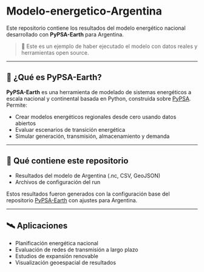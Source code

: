 # Modelo-energetico-Argentina

Este repositorio contiene los resultados del modelo energético nacional desarrollado con **PyPSA-Earth** para Argentina. 

> 🧪 Este es un ejemplo de haber ejecutado el modelo con datos reales y herramientas open source.

---

## 🚀 ¿Qué es PyPSA-Earth?

**PyPSA-Earth** es una herramienta de modelado de sistemas energéticos a escala nacional y continental basada en Python, construida sobre [PyPSA](https://pypsa.org). Permite:

- Crear modelos energéticos regionales desde cero usando datos abiertos
- Evaluar escenarios de transición energética
- Simular generación, transmisión, almacenamiento y demanda

---

## 📂 Qué contiene este repositorio

- Resultados del modelo de Argentina (.nc, CSV, GeoJSON)
- Archivos de configuración del run

Estos resultados fueron generados con la configuración base del repositorio [PyPSA-Earth](https://github.com/pypsa/pypsa-earth) con ajustes para Argentina.

---

## 🛰️ Aplicaciones

- Planificación energética nacional
- Evaluación de redes de transmisión a largo plazo
- Estudios de expansión renovable
- Visualización geoespacial de resultados
